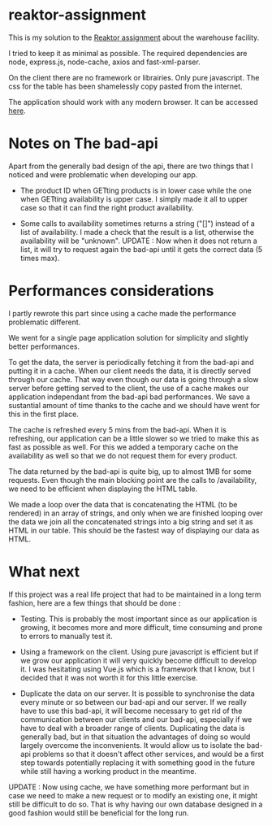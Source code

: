 # reaktor-assignment
This is my solution to the [Reaktor assignment](https://www.reaktor.com/junior-dev-assignment/) about the warehouse facility.

I tried to keep it as minimal as possible. The required dependencies are node, express.js, node-cache, axios and fast-xml-parser.

On the client there are no framework or librairies. Only pure javascript.
The css for the table has been shamelessly copy pasted from the internet.

The application should work with any modern browser. It can be accessed [here](https://reaktor-assignment-warehouse.herokuapp.com/).

# Notes on The bad-api 
Apart from the generally bad design of the api, there are two things that I noticed and were problematic when developing our app.

- The product ID when GETting products is in lower case while the one when GETting availability is upper case. I simply made it all to upper case so that it can find the right product availability.

- Some calls to availability sometimes returns a string ("[]") instead of a list of availability. I made a check that the result is a list, otherwise the availability will be "unknown". UPDATE : Now when it does not return a list, it will try to request again the bad-api until it gets the correct data (5 times max).

# Performances considerations
I partly rewrote this part since using a cache made the performance problematic different.

We went for a single page application solution for simplicity and slightly better performances.

To get the data, the server is periodically fetching it from the bad-api and putting it in a cache. When our client needs the data, it is directly served through our cache. That way even though our data is going through a slow server before getting served to the client, the use of a cache makes our application independant from the bad-api bad performances. We save a sustantial amount of time thanks to the cache and we should have went for this in the first place.

The cache is refreshed every 5 mins from the bad-api. When it is refreshing, our application can be a little slower so we tried to make this as fast as possible as well. For this we added a temporary cache on the availability as well so that we do not request them for every product.

The data returned by the bad-api is quite big, up to almost 1MB for some requests. Even though the main blocking point are the calls to /availability, we need to be efficient when displaying the HTML table.

We made a loop over the data that is concatenating the HTML (to be rendered) in an array of strings, and only when we are finished looping over the data we join all the concatenated strings into a big string and set it as HTML in our table. This should be the fastest way of displaying our data as HTML.

# What next
If this project was a real life project that had to be maintained in a long term fashion, here are a few things that should be done :

- Testing. This is probably the most important since as our application is growing, it becomes more and more difficult, time consuming and prone to errors to manually test it.

- Using a framework on the client. Using pure javascript is efficient but if we grow our application it will very quickly become difficult to develop it. I was hesitating using Vue.js which is a framework that I know, but I decided that it was not worth it for this little exercise.

- Duplicate the data on our server. It is possible to synchronise the data every minute or so between our bad-api and our server. If we really have to use this bad-api, it will become necessary to get rid of the communication between our clients and our bad-api, especially if we have to deal with a broader range of clients. Duplicating the data is generally bad, but in that situation the advantages of doing so would largely overcome the inconvenients. It would allow us to isolate the bad-api problems so that it doesn't affect other services, and would be a first step towards potentially replacing it with something good in the future while still having a working product in the meantime.

UPDATE : Now using cache, we have something more performant but in case we need to make a new request or to modify an existing one, it might still be difficult to do so. That is why having our own database designed in a good fashion would still be beneficial for the long run.

